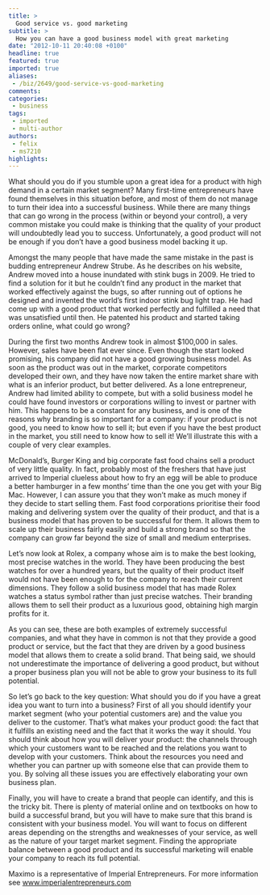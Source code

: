 ```yaml
---
title: >
  Good service vs. good marketing
subtitle: >
  How you can have a good business model with great marketing
date: "2012-10-11 20:40:08 +0100"
headline: true
featured: true
imported: true
aliases:
 - /biz/2649/good-service-vs-good-marketing
comments:
categories:
 - business
tags:
 - imported
 - multi-author
authors:
 - felix
 - ms7210
highlights:
---
```


What should you do if you stumble upon a great idea for a product with high demand in a certain market segment? Many first-time entrepreneurs have found themselves in this situation before, and most of them do not manage to turn their idea into a successful business. While there are many things that can go wrong in the process (within or beyond your control), a very common mistake you could make is thinking that the quality of your product will undoubtedly lead you to success. Unfortunately, a good product will not be enough if you don’t have a good business model backing it up.

Amongst the many people that have made the same mistake in the past is budding entrepreneur Andrew Strube. As he describes on his website, Andrew moved into a house inundated with stink bugs in 2009. He tried to find a solution for it but he couldn’t find any product in the market that worked effectively against the bugs, so after running out of options he designed and invented the world’s first indoor stink bug light trap. He had come up with a good product that worked perfectly and fulfilled a need that was unsatisfied until then. He patented his product and started taking orders online, what could go wrong?

During the first two months Andrew took in almost $100,000 in sales. However, sales have been flat ever since. Even though the start looked promising, his company did not have a good growing business model. As soon as the product was out in the market, corporate competitors developed their own, and they have now taken the entire market share with what is an inferior product, but better delivered. As a lone entrepreneur, Andrew had limited ability to compete, but with a solid business model he could have found investors or corporations willing to invest or partner with him.
 This happens to be a constant for any business, and is one of the reasons why branding is so important for a company: if your product is not good, you need to know how to sell it; but even if you have the best product in the market, you still need to know how to sell it! We’ll illustrate this with a couple of very clear examples.

McDonald’s, Burger King and big corporate fast food chains sell a product of very little quality. In fact, probably most of the freshers that have just arrived to Imperial clueless about how to fry an egg will be able to produce a better hamburger in a few months’ time than the one you get with your Big Mac. However, I can assure you that they won’t make as much money if they decide to start selling them. Fast food corporations prioritise their food making and delivering system over the quality of their product, and that is a business model that has proven to be successful for them. It allows them to scale up their business fairly easily and build a strong brand so that the company can grow far beyond the size of small and medium enterprises.

Let’s now look at Rolex, a company whose aim is to make the best looking, most precise watches in the world. They have been producing the best watches for over a hundred years, but the quality of their product itself would not have been enough to for the company to reach their current dimensions. They follow a solid business model that has made Rolex watches a status symbol rather than just precise watches. Their branding allows them to sell their product as a luxurious good, obtaining high margin profits for it.

As you can see, these are both examples of extremely successful companies, and what they have in common is not that they provide a good product or service, but the fact that they are driven by a good business model that allows them to create a solid brand. That being said, we should not underestimate the importance of delivering a good product, but without a proper business plan you will not be able to grow your business to its full potential.

So let’s go back to the key question: What should you do if you have a great idea you want to turn into a business? First of all you should identify your market segment (who your potential customers are) and the value you deliver to the customer. That’s what makes your product good: the fact that it fulfills an existing need and the fact that it works the way it should. You should think about how you will deliver your product: the channels through which your customers want to be reached and the relations you want to develop with your customers. Think about the resources you need and whether you can partner up with someone else that can provide them to you. By solving all these issues you are effectively elaborating your own business plan.

Finally, you will have to create a brand that people can identify, and this is the tricky bit. There is plenty of material online and on textbooks on how to build a successful brand, but you will have to make sure that this brand is consistent with your business model. You will want to focus on different areas depending on the strengths and weaknesses of your service, as well as the nature of your target market segment. Finding the appropriate balance between a good product and its successful marketing will enable your company to reach its full potential.

Maximo is a representative of Imperial Entrepreneurs. For more information see www.imperialentrepreneurs.com
